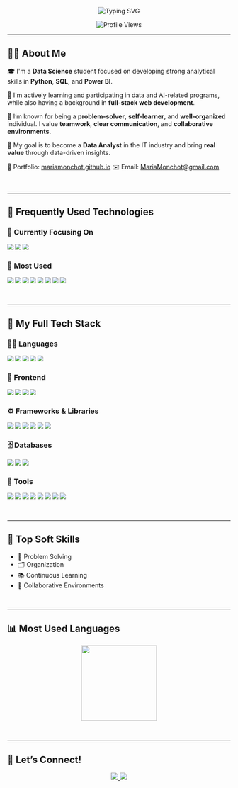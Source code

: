 <!-- BANNER -->
<p align="center">
  <img src="https://readme-typing-svg.demolab.com?font=Fira+Code&size=20&pause=1000&color=20C997&center=true&vCenter=true&width=600&lines=Hi+I'm+Maria+Monchot+(Katerina)!" alt="Typing SVG" />
</p>

<p align="center">
  <img src="https://komarev.com/ghpvc/?username=KateClysm&label=Profile%20views&color=0e75b6&style=flat" alt="Profile Views" />
</p>

---

## 👩‍💻 About Me

🎓 I'm a **Data Science** student focused on developing strong analytical skills in **Python**, **SQL**, and **Power BI**.

🌱 I'm actively learning and participating in data and AI-related programs, while also having a background in **full-stack web development**.

🚀 I’m known for being a **problem-solver**, **self-learner**, and **well-organized** individual. I value **teamwork**, **clear communication**, and **collaborative environments**.

🎯 My goal is to become a **Data Analyst** in the IT industry and bring **real value** through data-driven insights.

📃 Portfolio: [mariamonchot.github.io](https://kateclysm.github.io/mariamonchot/)
✉️ Email: MariaMonchot@gmail.com

&nbsp;

---

## 🚀 Frequently Used Technologies

### 🎯 Currently Focusing On
<p style="zoom:0.85;">
  <img src="https://img.shields.io/badge/Python-3776AB?style=for-the-badge&logo=python&logoColor=white&height=24" />
  <img src="https://img.shields.io/badge/SQL-005C84?style=for-the-badge&logo=sqlite&logoColor=white&height=24" />
  <img src="https://img.shields.io/badge/Power%20BI-F2C811?style=for-the-badge&logo=powerbi&logoColor=black&height=24" />
</p>

### 🔧 Most Used
<p style="zoom:0.85;">
  <img src="https://img.shields.io/badge/TypeScript-3178C6?style=for-the-badge&logo=typescript&logoColor=white&height=24" />
  <img src="https://img.shields.io/badge/React-61DAFB?style=for-the-badge&logo=react&logoColor=black&height=24" />
  <img src="https://img.shields.io/badge/HTML5-E34F26?style=for-the-badge&logo=html5&logoColor=white&height=24" />
  <img src="https://img.shields.io/badge/CSS3-1572B6?style=for-the-badge&logo=css3&logoColor=white&height=24" />
  <img src="https://img.shields.io/badge/Sass-CC6699?style=for-the-badge&logo=sass&logoColor=white&height=24" />
  <img src="https://img.shields.io/badge/Express-000000?style=for-the-badge&logo=express&logoColor=white&height=24" />
  <img src="https://img.shields.io/badge/Node.js-339933?style=for-the-badge&logo=node.js&logoColor=white&height=24" />
  <img src="https://img.shields.io/badge/MySQL-4479A1?style=for-the-badge&logo=mysql&logoColor=white&height=24" />
</p>

&nbsp;

---

## 🧰 My Full Tech Stack

### 🧑‍💻 Languages
<p style="zoom:0.85;">
  <img src="https://img.shields.io/badge/Python-3776AB?style=for-the-badge&logo=python&logoColor=white&height=24" />
  <img src="https://img.shields.io/badge/TypeScript-3178C6?style=for-the-badge&logo=typescript&logoColor=white&height=24" />
  <img src="https://img.shields.io/badge/JavaScript-F7DF1E?style=for-the-badge&logo=javascript&logoColor=black&height=24" />
  <img src="https://img.shields.io/badge/SQL-005C84?style=for-the-badge&logo=sqlite&logoColor=white&height=24" />
  <img src="https://img.shields.io/badge/C-00599C?style=for-the-badge&logo=c&logoColor=white&height=24" />
</p>

### 🎨 Frontend
<p style="zoom:0.85;">
  <img src="https://img.shields.io/badge/HTML5-E34F26?style=for-the-badge&logo=html5&logoColor=white&height=24" />
  <img src="https://img.shields.io/badge/CSS3-1572B6?style=for-the-badge&logo=css3&logoColor=white&height=24" />
  <img src="https://img.shields.io/badge/Sass-CC6699?style=for-the-badge&logo=sass&logoColor=white&height=24" />
  <img src="https://img.shields.io/badge/Bootstrap-7952B3?style=for-the-badge&logo=bootstrap&logoColor=white&height=24" />
</p>

### ⚙️ Frameworks & Libraries
<p style="zoom:0.85;">
  <img src="https://img.shields.io/badge/React-61DAFB?style=for-the-badge&logo=react&logoColor=black&height=24" />
  <img src="https://img.shields.io/badge/Angular-DD0031?style=for-the-badge&logo=angular&logoColor=white&height=24" />
  <img src="https://img.shields.io/badge/Express-000000?style=for-the-badge&logo=express&logoColor=white&height=24" />
  <img src="https://img.shields.io/badge/Pandas-150458?style=for-the-badge&logo=pandas&logoColor=white&height=24" />
  <img src="https://img.shields.io/badge/Numpy-013243?style=for-the-badge&logo=numpy&logoColor=white&height=24" />
  <img src="https://img.shields.io/badge/Matplotlib-11557C?style=for-the-badge&logo=matplotlib&logoColor=white&height=24" />
</p>

### 🗄️ Databases
<p style="zoom:0.85;">
  <img src="https://img.shields.io/badge/MySQL-4479A1?style=for-the-badge&logo=mysql&logoColor=white&height=24" />
  <img src="https://img.shields.io/badge/SQL%20Server-CC2927?style=for-the-badge&logo=microsoftsqlserver&logoColor=white&height=24" />
  <img src="https://img.shields.io/badge/Firebase-FFCA28?style=for-the-badge&logo=firebase&logoColor=black&height=24" />
</p>

### 🧰 Tools
<p style="zoom:0.85;">
  <img src="https://img.shields.io/badge/Excel-217346?style=for-the-badge&logo=microsoft-excel&logoColor=white&height=24" />
  <img src="https://img.shields.io/badge/Git-F05032?style=for-the-badge&logo=git&logoColor=white&height=24" />
  <img src="https://img.shields.io/badge/GitHub-181717?style=for-the-badge&logo=github&logoColor=white&height=24" />
  <img src="https://img.shields.io/badge/Figma-F24E1E?style=for-the-badge&logo=figma&logoColor=white&height=24" />
  <img src="https://img.shields.io/badge/Trello-0052CC?style=for-the-badge&logo=trello&logoColor=white&height=24" />
  <img src="https://img.shields.io/badge/Jira-0052CC?style=for-the-badge&logo=jira&logoColor=white&height=24" />
  <img src="https://img.shields.io/badge/Meet-34A853?style=for-the-badge&logo=google-meet&logoColor=white&height=24" />
  <img src="https://img.shields.io/badge/Zoom-2D8CFF?style=for-the-badge&logo=zoom&logoColor=white&height=24" />
</p>

&nbsp;

---

## 💬 Top Soft Skills

- 🧠 Problem Solving  
- 🗂️ Organization  
- 📚 Continuous Learning  
- 🤝 Collaborative Environments  

&nbsp;

---

## 📊 Most Used Languages

<p align="center">
  <img src="https://github-readme-stats.vercel.app/api/top-langs/?username=KateClysm&layout=compact&theme=radical" height="170"/>
</p>

&nbsp;

---

## 🤝 Let’s Connect!

<p align="center">
  <a href="https://www.linkedin.com/in/mariamonchot/">
    <img src="https://img.shields.io/badge/LinkedIn-0077B5?style=for-the-badge&logo=linkedin&logoColor=white"/>
  </a>
  <a href="mailto:mariamonchot@gmail.com">
    <img src="https://img.shields.io/badge/Email-D14836?style=for-the-badge&logo=gmail&logoColor=white"/>
  </a>
</p>
